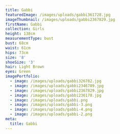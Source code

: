 ```yaml
---
title: Gabbi
featuredImage: /images/uploads/gabbi361728.jpg
imageThumbnail: /images/uploads/gabbi2367829.jpg
firstName: Gabbi
collection: Girls
height: 138cm
measurementType: bust
bust: 68cm
waist: 61cm
hips: 73cm
size: '8'
shoeSize: '3'
hair: Light Brown
eyes: Green
imagePortfolio:
  - image: /images/uploads/gabbi326782.jpg
  - image: /images/uploads/gabbi2346789.jpg
  - image: /images/uploads/gabbi2367829.jpg
  - image: /images/uploads/gabbi236178.jpg
  - image: /images/uploads/gabbi.png
  - image: /images/uploads/gabbi-3.png
  - image: /images/uploads/gabbi-4.png
  - image: /images/uploads/gabbi-2.png
meta:
  title: Gabbi
---
```


